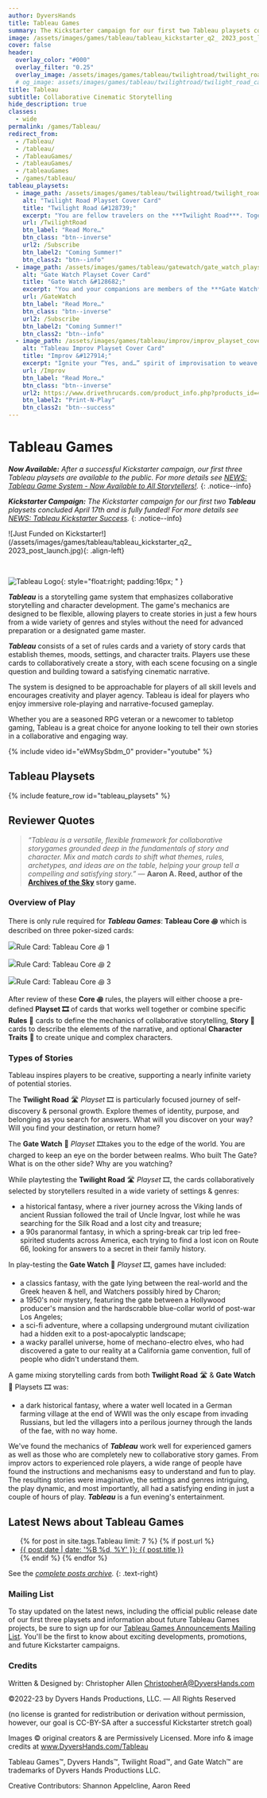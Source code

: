 ```yaml
---
author: DyversHands
title: Tableau Games
summary: The Kickstarter campaign for our first two Tableau playsets concluded April 17th and is fully funded! For more details and our roadmap for delivery.
image: /assets/images/games/tableau/tableau_kickstarter_q2_ 2023_post_launch.jpg
cover: false
header:
  overlay_color: "#000"
  overlay_filter: "0.25"
  overlay_image: /assets/images/games/tableau/twilightroad/twilight_road_banner_1280_360.jpg
  # og_image: assets/images/games/tableau/twilightroad/twilight_road_card.jpg
title: Tableau
subtitle: Collaborative Cinematic Storytelling
hide_description: true
classes:
  - wide
permalink: /games/Tableau/
redirect_from:
  - /Tableau/
  - /tableau/
  - /TableauGames/
  - /tableauGames/
  - /tableauGames
  - /games/tableau/
tableau_playsets:
  - image_path: /assets/images/games/tableau/twilightroad/twilight_road_playset_cover_750_1050.png
    alt: "Twilight Road Playset Cover Card"
    title: "Twilight Road &#128739;"
    excerpt: "You are fellow travelers on the ***Twilight Road***. Together your journey will take you through choices & transitions, quests & trials. What will you discover on your way? Will you find your destination or return home? Either way, you will arrive changed. These are the stories of the ***Twilight Road***. Every game session is different, every road, every journey is unique."
    url: /TwilightRoad
    btn_label: "Read More…"
    btn_class: "btn--inverse"
    url2: /Subscribe
    btn_label2: "Coming Summer!"
    btn_class2: "btn--info"
  - image_path: /assets/images/games/tableau/gatewatch/gate_watch_playset_cover_750_1050.png
    alt: "Gate Watch Playset Cover Card"
    title: "Gate Watch &#128682;"
    excerpt: "You and your companions are members of the ***Gate Watch*** – charged to monitor the border between realms. Who built *The Gate*? What is on the other side? Why are you watching? What are you guarding against? These are the questions you will answer as you explore the *Enigma* that is *The Gate*. Every game session is different, every world, every gate unique."
    url: /GateWatch
    btn_label: "Read More…"
    btn_class: "btn--inverse"
    url2: /Subscribe
    btn_label2: "Coming Summer!"
    btn_class2: "btn--info"
  - image_path: /assets/images/games/tableau/improv/improv_playset_cover_750_1050.png
    alt: "Tableau Improv Playset Cover Card"
    title: "Improv &#127914;"
    excerpt: "Ignite your “Yes, and…” spirit of improvisation to weave unique tales together, one scene at a time. Collaborate to create unforgettable narratives across genres, fostering unexpected bonds between characters. Hone your narrative skills with rules designed for spontaneous & unscripted storytelling. Perfect for roleplaying, improv, and creative writing."
    url: /Improv
    btn_label: "Read More…"
    btn_class: "btn--inverse"
    url2: https://www.drivethrucards.com/product_info.php?products_id=432580
    btn_label2: "Print-N-Play"
    btn_class2: "btn--success"
---
```


# Tableau Games

_**Now Available:** After a successful Kickstarter campaign, our first three Tableau playsets are available to the public. For more details see [NEWS: Tableau Game System - Now Available to All Storytellers!](/news/Tableau-Kickstarter-Success/)._
{: .notice--info}

_**Kickstarter Campaign:** The Kickstarter campaign for our first two **Tableau** playsets concluded April 17th and is fully funded! For more details see [NEWS: Tableau Kickstarter Success](/news/Tableau-Kickstarter-Success/)._
{: .notice--info}

![Just Funded on Kickstarter!](/assets/images/games/tableau/tableau_kickstarter_q2_ 2023_post_launch.jpg){: .align-left}

<p>&nbsp;</p>

![Tableau Logo](/assets/images/logos/Tableau_Games_portrait_white_spot_rgb_on_black_190_190.png){: style="float:right; padding:16px; " }

***Tableau*** is a storytelling game system that emphasizes collaborative storytelling and character development. The game's mechanics are designed to be flexible, allowing players to create stories in just a few hours from a wide variety of genres and styles without the need for advanced preparation or a designated game master.

***Tableau*** consists of a set of rules cards and a variety of story cards that establish themes, moods, settings, and character traits. Players use these cards to collaboratively create a story, with each scene focusing on a single question and building toward a satisfying cinematic narrative.

The system is designed to be approachable for players of all skill levels and encourages creativity and player agency. Tableau is ideal for players who enjoy immersive role-playing and narrative-focused gameplay.

Whether you are a seasoned RPG veteran or a newcomer to tabletop gaming, Tableau is a great choice for anyone looking to tell their own stories in a collaborative and engaging way.

{% include video id="eWMsySbdm_0" provider="youtube" %}

## Tableau Playsets

{% include feature_row id="tableau_playsets" %}
## Reviewer Quotes

> *“Tableau is a versatile, flexible framework for collaborative storygames grounded deep in the fundamentals of story and character. Mix and match cards to shift what themes, rules, archetypes, and ideas are on the table, helping your group tell a compelling and satisfying story.”* — **Aaron A. Reed, author of the [Archives of the Sky](https://www.kickstarter.com/projects/1850151847/archives-of-the-sky-epic-sci-fi-roleplaying) story game.**

### Overview of Play

There is only rule required for ***Tableau Games***: **Tableau Core ꩜** which is described on three poker-sized cards:

![Rule Card: Tableau Core ꩜ 1](/assets/images/games/tableau/core/core_rule_core_1_1500_1050.png)

![Rule Card: Tableau Core ꩜ 2](/assets/images/games/tableau/core/core_rule_core_2_1500_1050.png)

![Rule Card: Tableau Core ꩜ 3](/assets/images/games/tableau/core/core_rule_core_3_1500_1050.png)

After review of these **Core ꩜** rules, the players will either choose a pre-defined **Playset 🎞** of cards that works well together or combine specific **Rules** 📜 cards to define the mechanics of collaborative storytelling, **Story 📖** cards to describe the elements of the narrative, and optional **Character Traits** 👤 to create unique and complex characters.

### Types of Stories

Tableau inspires players to be creative, supporting a nearly infinite variety of potential stories.

The **Twilight Road** 🛣️ _Playset_ 🎞 is particularly focused journey of self-discovery & personal growth. Explore themes of identity, purpose, and belonging as you search for answers. What will you discover on your way? Will you find your destination, or return home? 

The **Gate Watch** 🚪 _Playset_ 🎞takes you to the edge of the world. You are charged to keep an eye on the border between realms. Who built The Gate? What is on the other side? Why are you watching? 

While playtesting the **Twilight Road** 🛣 _Playset_ 🎞, the cards collaboratively selected by storytellers resulted in a wide variety of settings & genres:

* a historical fantasy, where a river journey across the Viking lands of ancient Russian followed the trail of Uncle Ingvar, lost while he was searching for the Silk Road and a lost city and treasure;
* a 90s paranormal fantasy, in which a spring-break car trip led free-spirited students across America, each trying to find a lost icon on Route 66, looking for answers to a secret in their family history.

In play-testing the **Gate Watch** 🚪 _Playset_ 🎞, games have included:

* a classics fantasy, with the gate lying between the real-world and the Greek heaven & hell, and Watchers possibly hired by Charon;
* a 1950's noir mystery, featuring the gate between a Hollywood producer's mansion and the hardscrabble blue-collar world of post-war Los Angeles;
* a sci-fi adventure, where a collapsing underground mutant civilization had a hidden exit to a post-apocalyptic landscape;
* a wacky parallel universe, home of mechano-electro elves, who had discovered a gate to our reality at a California game convention, full of people who didn't understand them.

A game mixing storytelling cards from both **Twilight Road** 🛣 & **Gate Watch** 🚪 Playsets 🎞 was:

* a dark historical fantasy, where a water well located in a German farming village at the end of WWII was the only escape from invading Russians, but led the villagers into a perilous journey through the lands of the fae, with no way home.

We've found the mechanics of ***Tableau*** work well for experienced gamers as well as those who are completely new to collaborative story games. From improv actors to experienced role players, a wide range of people have found the instructions and mechanisms easy to understand and fun to play. The resulting stories were imaginative, the settings and genres intriguing, the play dynamic, and most importantly, all had a satisfying ending in just a couple of hours of play. ***Tableau*** is a fun evening's entertainment.

## Latest News about Tableau Games

<ul>
  {% for post in site.tags.Tableau limit: 7 %}
    {% if post.url %}
        <li><a href="{{ post.url }}">{{ post.date | date: '%B %d, %Y' }}: {{ post.title }}</a></li>
    {% endif %}
  {% endfor %}
</ul>

See the _[complete posts archive](/posts/)._ 
{: .text-right}

### Mailing List

To stay updated on the latest news, including the official public release date of our first three playsets and information about future Tableau Games projects, be sure to sign up for our [Tableau Games Announcements Mailing List](https://dyvershands.page.link/85EH). You'll be the first to know about exciting developments, promotions, and future Kickstarter campaigns.

### Credits

Written & Designed by: Christopher Allen <ChristopherA@DyversHands.com>

©2022-23 by Dyvers Hands Productions, LLC. — All Rights Reserved

(no license is granted for redistribution or derivation without permission, however, our goal is CC-BY-SA after a successful Kickstarter stretch goal)

Images © original creators & are Permissively Licensed. More info & image credits at www.DyversHands.com/Tableau

Tableau Games™, Dyvers Hands™, Twilight Road™, and Gate Watch™ are trademarks of Dyvers Hands Productions LLC.

Creative Contributors: Shannon Appelcline, Aaron Reed

